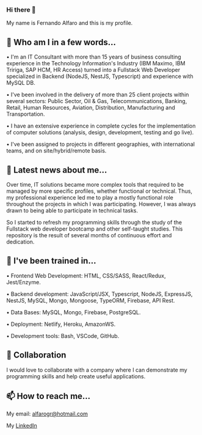 ### Hi there 👋

My name is Fernando Alfaro and this is my profile.

<!--
**fAlfaro21/fAlfaro21** is a ✨ _special_ ✨ repository because its `README.md` (this file) appears on your GitHub profile.

Here are some ideas to get you started:

- 🔭 I’m currently working on ...
- 🌱 I’m currently learning ...
- 👯 I’m looking to collaborate on ...
- 🤔 I’m looking for help with ...
- 💬 Ask me about ...
- 📫 How to reach me: ...
- 😄 Pronouns: ...
- ⚡ Fun fact: ...
-->

## 🔭 Who am I in a few words...

• I'm an IT Consultant with more than 15 years of business consulting experience in the Technology Information's Industry (IBM Maximo, IBM 
Tririga, SAP HCM, HR Access) turned into a Fullstack Web Developer specialized in Backend (NodeJS, NestJS, Typescript) and experience with MySQL DB.

• I've been involved in the delivery of more than 25 client projects within several sectors: Public Sector, Oil & Gas, Telecommunications, 
Banking, Retail, Human Resources, Aviation, Distribution, Manufacturing and Transportation. 

• I have an extensive experience in complete cycles for the implementation of computer solutions (analysis, design, development, testing and go live).

• I've been assigned to projects in different geographies, with international teams, and on site/hybrid/remote basis.

## 🌱 Latest news about me...

Over time, IT solutions became more complex tools that required to be managed by more specific profiles, whether functional or technical.
Thus, my professional experience led me to play a mostly functional role throughout the projects in which I was participating. However, I was always drawn to being able to participate in technical tasks. 

So I started to refresh my programming skills through the study of the Fullstack web developer bootcamp and other self-taught studies. This repository is the result of several months of continuous effort and dedication.

## 💬 I've been trained in...

•	Frontend Web Development:  HTML, CSS/SASS, React/Redux, Jest/Enzyme.

•	Backend development:  JavaScript/JSX, Typescript, NodeJS, ExpressJS, NestJS, MySQL, Mongo, Mongoose, TypeORM, Firebase, API Rest. 

•   Data Bases: MySQL, Mongo, Firebase, PostgreSQL.

•   Deployment: Netlify, Heroku, AmazonWS.

•   Development tools: Bash, VSCode, GitHub.

## 👯 Collaboration

I would love to collaborate with a company where I can demonstrate my programming skills and help create useful applications.

## 📫 How to reach me...

My email: [alfarogr@hotmail.com](alfarogr@hotmail.com)

My [LinkedIn](https://www.linkedin.com/in/fernando-alfaro-9870498) 
